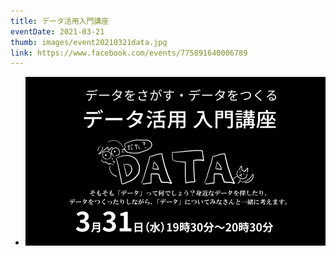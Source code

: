 ```yaml
---
title: データ活用入門講座
eventDate: 2021-03-21
thumb: images/event20210321data.jpg
link: https://www.facebook.com/events/775891640006789
---
```

- [![データ活用入門講座](images/event20210321data.jpg)](https://www.facebook.com/events/775891640006789)
